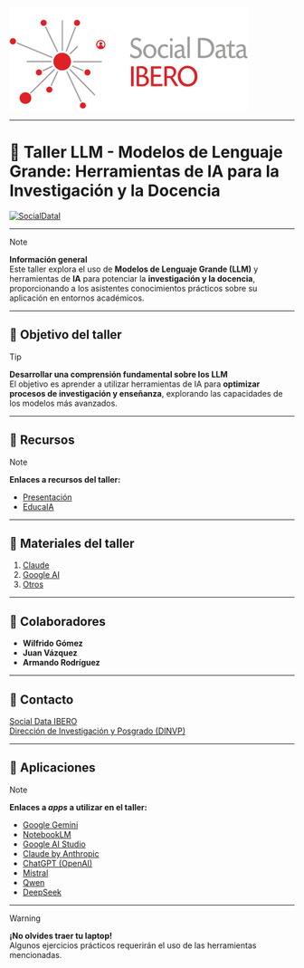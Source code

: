 ![Texto Alternativo](04_Assets/favicon.svg)

---
# 📄 Taller **LLM - Modelos de Lenguaje Grande: Herramientas de IA para la Investigación y la Docencia**

[![SocialDataI](https://img.shields.io/badge/SocialData-Ibero.mx-red)](https://socialdata.ibero.mx/) 

---

> [!note] 
> **Información general**  
> Este taller explora el uso de **Modelos de Lenguaje Grande (LLM)** y herramientas de **IA** para potenciar la **investigación y la docencia**, proporcionando a los asistentes conocimientos prácticos sobre su aplicación en entornos académicos.

---

## 🎯 **Objetivo del taller**  

> [!tip]  
> **Desarrollar una comprensión fundamental sobre los LLM**  
> El objetivo es aprender a utilizar herramientas de IA para **optimizar procesos de investigación y enseñanza**, explorando las capacidades de los modelos más avanzados.

---
## 📌 **Recursos**  

> [!note]  
> **Enlaces a recursos del taller:**  
> - [Presentación](https://docs.google.com/presentation/d/1OvgYM88cbpqH2wtgjRptaTtkSe6WYIgJEHIxeCeo4p8/edit?slide=id.g2dcd6e13773_0_64#slide=id.g2dcd6e13773_0_64)  
> - [EducaIA](https://socialdataibero.github.io/educaIA/intro.html)

---

## 📝 **Materiales del taller**  

1. [Claude](https://github.com/socialdataibero/Taller-educaIA/tree/main/Claude)
2. [Google AI](https://github.com/socialdataibero/Taller-educaIA/tree/main/GoogleAI)
3. [Otros](https://github.com/socialdataibero/Taller-educaIA/tree/main/otros)


---

## 👥 **Colaboradores**  

- **Wilfrido Gómez**  
- **Juan Vázquez**  
- **Armando Rodríguez**  

---

## 📧 **Contacto**  

[Social Data IBERO](mailto:socialdata@ibero.mx)  
[Dirección de Investigación y Posgrado (DINVP)](https://socialdata.ibero.mx/)

---

## 📌 **Aplicaciones**  

> [!note]  
> **Enlaces a _apps_ a utilizar en el taller:**  
> - [Google Gemini](https://gemini.google.com/app?hl=es)  
> - [NotebookLM](https://notebooklm.google.com/)
> - [Google AI Studio](https://aistudio.google.com/prompts/new_chat)
> - [Claude by Anthropic](https://claude.ai/new)  
> - [ChatGPT (OpenAI)](https://chat.openai.com)
> - [Mistral](https://chat.mistral.ai/chat)
> - [Qwen](https://chat.qwen.ai/)
> - [DeepSeek](https://www.deepseek.com/)

---

> [!warning]  
> **¡No olvides traer tu laptop!**  
> Algunos ejercicios prácticos requerirán el uso de las herramientas mencionadas.  

